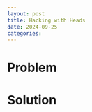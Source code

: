 ```yaml
---
layout: post
title: Hacking with Heads 
date: 2024-09-25
categories: 
---
```


# Problem



# Solution
